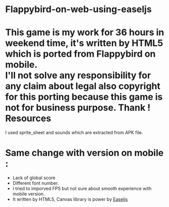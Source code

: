 Flappybird-on-web-using-easeljs
===============================

This game is my work for 36 hours in weekend time, it's written by HTML5 which is ported from Flappybird on mobile.  
I'll not solve any responsibility for any claim about legal also copyright for this porting because this game is not for business purpose. Thank !  
Resources
==
I used sprite_sheet and sounds which are extracted from APK file.

Same change with version on mobile :
==
- Lack of global score
- Different font number.
- I tried to imporved FPS but not sure about smooth experience with mobile version.
- It written by HTML5, Canvas library is power by [Easeljs](http://www.createjs.com/#!/EaselJS)